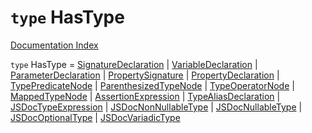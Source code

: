 # `type` HasType

[Documentation Index](../README.md)

`type` HasType = [SignatureDeclaration](../private.type.SignatureDeclaration/README.md) | [VariableDeclaration](../private.interface.VariableDeclaration/README.md) | [ParameterDeclaration](../private.interface.ParameterDeclaration/README.md) | [PropertySignature](../private.interface.PropertySignature/README.md) | [PropertyDeclaration](../private.interface.PropertyDeclaration/README.md) | [TypePredicateNode](../private.interface.TypePredicateNode/README.md) | [ParenthesizedTypeNode](../private.interface.ParenthesizedTypeNode/README.md) | [TypeOperatorNode](../private.interface.TypeOperatorNode/README.md) | [MappedTypeNode](../private.interface.MappedTypeNode/README.md) | [AssertionExpression](../private.type.AssertionExpression/README.md) | [TypeAliasDeclaration](../private.interface.TypeAliasDeclaration/README.md) | [JSDocTypeExpression](../private.interface.JSDocTypeExpression/README.md) | [JSDocNonNullableType](../private.interface.JSDocNonNullableType/README.md) | [JSDocNullableType](../private.interface.JSDocNullableType/README.md) | [JSDocOptionalType](../private.interface.JSDocOptionalType/README.md) | [JSDocVariadicType](../private.interface.JSDocVariadicType/README.md)